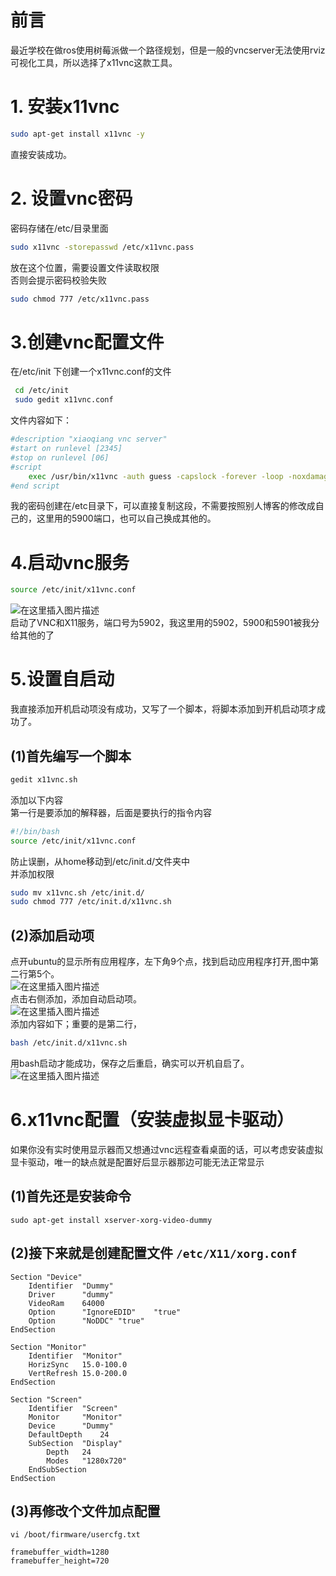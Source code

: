 # 前言
最近学校在做ros使用树莓派做一个路径规划，但是一般的vncserver无法使用rviz可视化工具，所以选择了x11vnc这款工具。


# 1. 安装x11vnc

```bash
sudo apt-get install x11vnc -y
```

直接安装成功。

# 2. 设置vnc密码

密码存储在/etc/目录里面

```bash
sudo x11vnc -storepasswd /etc/x11vnc.pass
```

放在这个位置，需要设置文件读取权限  
否则会提示密码校验失败

```bash
sudo chmod 777 /etc/x11vnc.pass
```

# 3.创建vnc配置文件

在/etc/init 下创建一个x11vnc.conf的文件

```bash
 cd /etc/init 
 sudo gedit x11vnc.conf
```

文件内容如下：

```bash
#description "xiaoqiang vnc server"
#start on runlevel [2345]
#stop on runlevel [06]
#script
    exec /usr/bin/x11vnc -auth guess -capslock -forever -loop -noxdamage -repeat -rfbauth /etc/x11vnc.pass -rfbport 5900 -shared
#end script
```

我的密码创建在/etc目录下，可以直接复制这段，不需要按照别人博客的修改成自己的，这里用的5900端口，也可以自己换成其他的。

# 4.启动vnc服务

```bash
source /etc/init/x11vnc.conf
```

![在这里插入图片描述](https://img-blog.csdnimg.cn/12b8d37ebfbb4160a7d50196cf3bd2b7.png)  
启动了VNC和X11服务，端口号为5902，我这里用的5902，5900和5901被我分给其他的了

# 5.设置自启动

我直接添加开机启动项没有成功，又写了一个脚本，将脚本添加到开机启动项才成功了。

## (1)首先编写一个脚本

```bash
gedit x11vnc.sh
```

添加以下内容  
第一行是要添加的解释器，后面是要执行的指令内容

```bash
#!/bin/bash
source /etc/init/x11vnc.conf
```

防止误删，从home移动到/etc/init.d/文件夹中  
并添加权限

```bash
sudo mv x11vnc.sh /etc/init.d/
sudo chmod 777 /etc/init.d/x11vnc.sh
```

## (2)添加启动项

点开ubuntu的显示所有应用程序，左下角9个点，找到启动应用程序打开,图中第二行第5个。  
![在这里插入图片描述](https://img-blog.csdnimg.cn/b1f7234307b64d9ca6844704a100a243.png)  
点击右侧添加，添加自动启动项。  
![在这里插入图片描述](https://img-blog.csdnimg.cn/fd2f7303980f4e7598e7f4ce6950ef20.png)  
添加内容如下；重要的是第二行，

```bash
bash /etc/init.d/x11vnc.sh
```

用bash启动才能成功，保存之后重启，确实可以开机自启了。  
![在这里插入图片描述](https://img-blog.csdnimg.cn/caa1005977844d8baffbba60e7d6ea93.png)

# 6.x11vnc配置（安装虚拟显卡驱动）

如果你没有实时使用显示器而又想通过vnc远程查看桌面的话，可以考虑安装虚拟显卡驱动，唯一的缺点就是配置好后显示器那边可能无法正常显示

## (1)首先还是安装命令

```
sudo apt-get install xserver-xorg-video-dummy
```
## (2)接下来就是创建配置文件 `/etc/X11/xorg.conf`

```
Section "Device"
    Identifier  "Dummy"
    Driver      "dummy"
    VideoRam    64000
    Option      "IgnoreEDID"    "true"
    Option      "NoDDC" "true"
EndSection

Section "Monitor"
    Identifier  "Monitor"
    HorizSync   15.0-100.0
    VertRefresh 15.0-200.0
EndSection

Section "Screen"
    Identifier  "Screen"
    Monitor     "Monitor"
    Device      "Dummy"
    DefaultDepth    24
    SubSection  "Display"
        Depth   24
        Modes   "1280x720"
    EndSubSection
EndSection
```

## (3)再修改个文件加点配置

```
vi /boot/firmware/usercfg.txt
```

```
framebuffer_width=1280
framebuffer_height=720
```
